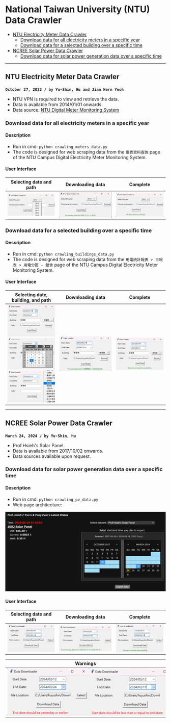 # National Taiwan University (NTU) Data Crawler

- [NTU Electricity Meter Data Crawler](#ntu-electricity-meter-data-crawler)
    - [Download data for all electricity meters in a specific year](#download-data-for-all-electricity-meters-in-a-specific-year)
    - [Download data for a selected building over a specific time](#download-data-for-a-selected-building-over-a-specific-time)
- [NCREE Solar Power Data Crawler](#ncree-solar-power-data-crawler)
    - [Download data for solar power generation data over a specific time](#download-data-for-solar-power-generation-data-over-a-specific-time)

---

## NTU Electricity Meter Data Crawler
**`October 27, 2022 / by Yu-Shin, Hu and Jian Hern Yeoh`**

-   NTU VPN is required to view and retrieve the data.
-   Data is available from 2014/01/01 onwards.
-   Data source: [NTU Digital Meter Monitoring System](https://epower.ga.ntu.edu.tw/?fbclid=IwAR1_crXmTrEojnqGZCh6z2hesnkZ1Bsd7YBEnyAyzEyHOoIvr-xjA8sBAqo)

### Download data for all electricity meters in a specific year

#### Description

-   Run in cmd: `python crawling_meters_data.py`
-   The code is designed for web scraping data from the `電表資料查詢` page of the NTU Campus Digital Electricity Meter Monitoring System.

#### User Interface

|Selecting date and path|Downloading data |Complete|
|-|-|-|
|<img src="pic\meter_selecting.png" alt="image" width="300">|<img src="pic\meter_downloading.png" alt="image" width="300">|<img src="pic\meter_complete.png" alt="image" width="300">|


### Download data for a selected building over a specific time

#### Description

-   Run in cmd: `python crawling_buildings_data.py`
-   The code is designed for web scraping data from the `用電統計報表 > 日報表 > 用電分區 - 館舍` page of the NTU Campus Digital Electricity Meter Monitoring System.

#### User Interface

|Selecting date, building, and path|Downloading data |Complete|
| :-----: | :-----: | :-----: |
| <img src="pic/building_selecting.png" alt="image" width="300"> <br> <img src="pic/building_selecting_date.png" alt="image" width="150"> <img src="pic/building_selecting_b.png" alt="image" width="150"> | <img src="pic/building_downloading.png" alt="image" width="300"> <be> | <img src="pic/building_complete.png" alt="image" width="300"> <br> |

---

## NCREE Solar Power Data Crawler
**`March 24, 2024 / by Yu-Shin, Hu`**

-   Prof.Hsieh's Solar Panel.
-   Data is available from 2017/10/02 onwards.
-   Data sources available upon request.

### Download data for solar power generation data over a specific time

#### Description

-   Run in cmd: `python crawling_pv_data.py`
-   Web page architecture:
  <img src="pic\pv_web_page.png" alt="image" width="700">

#### User Interface

|Selecting date and path|Downloading data |Complete|
| :-----: | :-----: | :-----: |
| <img src="pic/pv_selecting.png" alt="image" width="300"> | <img src="pic/pv_downloading.png" alt="image" width="300"> <be> | <img src="pic/pv_complete.png" alt="image" width="300"> <br> |

| Warnings |
|----------|
| <div style="display:flex;"><img src="pic/pv_selecting_warning1.png" alt="image1" style="height:150px;"><img src="pic/pv_selecting_warning2.png" alt="image2" style="height:150px;"></div> |


